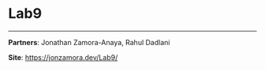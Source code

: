 # Lab9

---

**Partners**: Jonathan Zamora-Anaya, Rahul Dadlani

**Site**: https://jonzamora.dev/Lab9/
